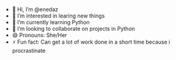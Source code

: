 - 👋 Hi, I’m @enedaz
- 👀 I’m interested in learing new things
- 🌱 I’m currently learning Python 
- 💞️ I’m looking to collaborate on projects in Python
- 😄 Pronouns: She/Her
- ⚡ Fun fact: Can get a lot of work done in a short time because i procrastinate

<!---
enedaz/enedaz is a ✨ special ✨ repository because its `README.md` (this file) appears on your GitHub profile.
You can click the Preview link to take a look at your changes.
--->
